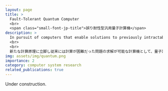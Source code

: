 ```yaml
---
layout: page
title: >
  Fault-Tolerant Quantum Computer
  <br>
  <span class="small-font-jp-title">誤り耐性型汎用量子計算機</span>
description: >
  In pursuit of computers that enable solutions to previously intractable problems through a new computational paradigm, I conduct research on universal quantum computers that utilize quantum error correction codes.
  <br>
  <br>
  新たな計算原理に立脚し従来には計算が困難だった問題の求解が可能な計算機として、量子誤り訂正符号を活用した汎用的な量子計算機の研究をおこなっています。
img: assets/img/quantum.png
importance: 2
category: computer system research
related_publications: true
---
```


<i class="fa-solid fa-person-digging"></i> Under construction.
